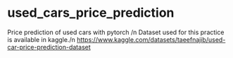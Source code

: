 # used_cars_price_prediction
Price prediction of used cars with pytorch /n
Dataset used for this practice is available in kaggle./n
https://www.kaggle.com/datasets/taeefnajib/used-car-price-prediction-dataset
